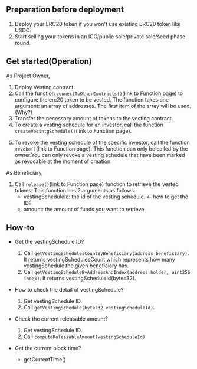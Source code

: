 ## Preparation before deployment
1. Deploy your ERC20 token if you won't use existing ERC20 token like USDC.
2. Start selling your tokens in an ICO/public sale/private sale/seed phase round.

## Get started(Operation)
As Project Owner,

1. Deploy Vesting contract.
2. Call the function `connectToOtherContracts()`(link to Function page) to configure the erc20 token to be vested. 
The function takes one argument: an array of addresses. 
The first item of the array will be used.(Why?)
3. Transfer the necessary amount of tokens to the vesting contract.
4. To create a vesting schedule for an investor, call the function `createVesintgSchedule()`(link to Function page). 
<!-- The function has 7 arguments as follows:
    - `_beneficiary`: the address of the investor.
    - `_start`: the start datetime as an unix timestamp.
    - `_cliff`: the pause between the start time and the moment of available withdrawal.
    - `_duration`: the duration of the vesting schedule.
    - `_slicePerSeconds`:  how many tokens will be unlocked every second starting with the startTime.
    - `_revocable`: a boolean that gives the owner the power to revoke the vesting schedule or not. This can only be decided when the vesting schedule is created.
    - `_amount`: the amount of tokens that will be vested. -->
5. To revoke the vesting schedule of the specific investor, call the function `revoke()`(link to Function page). 
This function can only be called by the owner.You can only revoke a vesting schedule that have been marked as revocable at the moment of creation.
<!-- It is having only one argument and that is of type bytes32 and represents the id of the vesting schedule you want to revoke.  -->

As Beneficiary,
1. Call `release()`(link to Function page) function to retrieve the vested tokens. 
This function has 2 arguments as follows.
    - vestingScheduleId: the id of the vesting schedule. <- how to get the ID?
    - amount: the amount of funds you want to retrieve.

## How-to

- Get the vestingSchedule ID?
  1. Call `getVestingSchedulesCountByBeneficiary(address beneficiary)`. It returns vestingSchedulesCount which represents how many vestingSchedule the given beneficiary has.
  2. Call `getVestingScheduleByAddressAndIndex(address holder, uint256 index)`. It returns vestingScheduleId(bytes32).

- How to check the detail of vestingSchedule?
  1. Get vestingSchedule ID.
  2. Call `getVestingSchedule(bytes32 vestingScheduleId)`.

- Check the current releasable amount?
  1. Get vestingSchedule ID.
  2. Call `computeReleasableAmount(vestingScheduleId)`

- Get the current block time?
  - getCurrentTime()